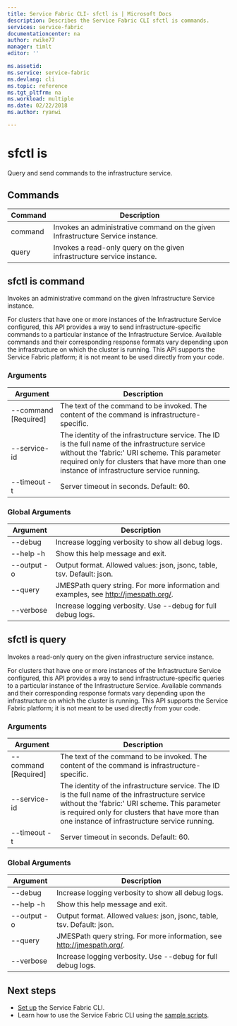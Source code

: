 ```yaml
---
title: Service Fabric CLI- sfctl is | Microsoft Docs
description: Describes the Service Fabric CLI sfctl is commands.
services: service-fabric
documentationcenter: na
author: rwike77
manager: timlt
editor: ''

ms.assetid: 
ms.service: service-fabric
ms.devlang: cli
ms.topic: reference
ms.tgt_pltfrm: na
ms.workload: multiple
ms.date: 02/22/2018
ms.author: ryanwi

---
```


# sfctl is
Query and send commands to the infrastructure service.

## Commands

|Command|Description|
| --- | --- |
|    command| Invokes an administrative command on the given Infrastructure Service instance.|
|    query  | Invokes a read-only query on the given infrastructure service instance.|


## sfctl is command
Invokes an administrative command on the given Infrastructure Service
    instance.

For clusters that have one or more instances of the Infrastructure Service configured, this
        API provides a way to send infrastructure-specific commands to a particular instance of the
        Infrastructure Service. Available commands and their corresponding response formats vary
        depending upon the infrastructure on which the cluster is running. This API supports the
        Service Fabric platform; it is not meant to be used directly from your code. 

### Arguments

|Argument|Description|
| --- | --- |
| --command [Required]| The text of the command to be invoked. The content of the command is      infrastructure-specific. |
| --service-id     | The identity of the infrastructure service. The ID is  the full name of the      infrastructure service without the 'fabric:' URI scheme. This parameter      required only for clusters that have more than one instance of      infrastructure service running.|
| --timeout -t     | Server timeout in seconds.  Default: 60.|

### Global Arguments

|Argument|Description|
| --- | --- |
| --debug          | Increase logging verbosity to show all debug logs.|
| --help -h        | Show this help message and exit.|
| --output -o      | Output format.  Allowed values: json, jsonc, table, tsv.  Default: json.|
| --query          | JMESPath query string. For more information and      examples, see http://jmespath.org/.|
| --verbose        | Increase logging verbosity. Use --debug for full debug logs.|

## sfctl is query
Invokes a read-only query on the given infrastructure service instance.

For clusters that have one or more instances of the Infrastructure Service configured, this
        API provides a way to send infrastructure-specific queries to a particular instance of the
        Infrastructure Service. Available commands and their corresponding response formats vary
        depending upon the infrastructure on which the cluster is running. This API supports the
        Service Fabric platform; it is not meant to be used directly from your code.

### Arguments

|Argument|Description|
| --- | --- |
| --command [Required]| The text of the command to be invoked. The content of the command is      infrastructure-specific.|
| --service-id     | The identity of the infrastructure service. The ID is  the full name of the      infrastructure service without the 'fabric:' URI scheme. This parameter is     required only for clusters that have more than one instance of      infrastructure service running.|
| --timeout -t     | Server timeout in seconds.  Default: 60.|

### Global Arguments

|Argument|Description|
| --- | --- |
| --debug          | Increase logging verbosity to show all debug logs.|
| --help -h        | Show this help message and exit.|
| --output -o      | Output format.  Allowed values: json, jsonc, table, tsv.  Default: json.|
| --query          | JMESPath query string. For more information, see http://jmespath.org/.|
| --verbose        | Increase logging verbosity. Use --debug for full debug logs.|

## Next steps
- [Set up](service-fabric-cli.md) the Service Fabric CLI.
- Learn how to use the Service Fabric CLI using the [sample scripts](/azure/service-fabric/scripts/sfctl-upgrade-application).